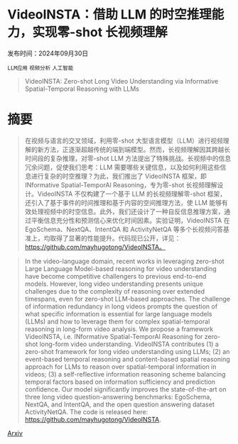 # VideoINSTA：借助 LLM 的时空推理能力，实现零-shot 长视频理解

发布时间：2024年09月30日

`LLM应用` `视频分析` `人工智能`

> VideoINSTA: Zero-shot Long Video Understanding via Informative Spatial-Temporal Reasoning with LLMs

# 摘要

> 在视频与语言的交叉领域，利用零-shot 大型语言模型（LLM）进行视频理解的新方法，正逐渐超越传统的端到端模型。然而，长视频理解因其跨越长时间段的复杂推理，对零-shot LLM 方法提出了特殊挑战。长视频中的信息冗余问题，促使我们思考：LLM 需要哪些关键信息，以及如何利用这些信息进行复杂的时空推理？为此，我们推出了 VideoINSTA 框架，即 INformative Spatial-TemporAl Reasoning，专为零-shot 长视频理解设计。VideoINSTA 不仅构建了一个基于 LLM 的长视频理解零-shot 框架，还引入了基于事件的时间推理和基于内容的空间推理方法，使 LLM 能够有效处理视频中的时空信息。此外，我们还设计了一种自反信息推理方案，通过平衡信息充分性和预测信心来优化时间因素。实验证明，VideoINSTA 在 EgoSchema、NextQA、IntentQA 和 ActivityNetQA 等多个长视频问答基准上，均取得了显著的性能提升。代码现已公开，详见：https://github.com/mayhugotong/VideoINSTA。

> In the video-language domain, recent works in leveraging zero-shot Large Language Model-based reasoning for video understanding have become competitive challengers to previous end-to-end models. However, long video understanding presents unique challenges due to the complexity of reasoning over extended timespans, even for zero-shot LLM-based approaches. The challenge of information redundancy in long videos prompts the question of what specific information is essential for large language models (LLMs) and how to leverage them for complex spatial-temporal reasoning in long-form video analysis. We propose a framework VideoINSTA, i.e. INformative Spatial-TemporAl Reasoning for zero-shot long-form video understanding. VideoINSTA contributes (1) a zero-shot framework for long video understanding using LLMs; (2) an event-based temporal reasoning and content-based spatial reasoning approach for LLMs to reason over spatial-temporal information in videos; (3) a self-reflective information reasoning scheme balancing temporal factors based on information sufficiency and prediction confidence. Our model significantly improves the state-of-the-art on three long video question-answering benchmarks: EgoSchema, NextQA, and IntentQA, and the open question answering dataset ActivityNetQA. The code is released here: https://github.com/mayhugotong/VideoINSTA.

[Arxiv](https://arxiv.org/abs/2409.20365)